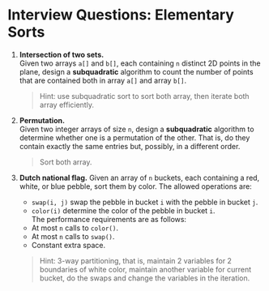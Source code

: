 # Interview Questions: Elementary Sorts

1. **Intersection of two sets.**  
   Given two arrays `a[]` and `b[]`, each containing `n` distinct 2D points in the plane, design a **subquadratic**
   algorithm to count the number of points that are contained both in array `a[]` and array `b[]`.

   > Hint: use subquadratic sort to sort both array, then iterate both array efficiently.

2. **Permutation.**  
   Given two integer arrays of size `n`, design a **subquadratic** algorithm to determine whether one is a permutation
   of the other. That is, do they contain exactly the same entries but, possibly, in a different order.

   > Sort both array.

3. **Dutch national flag.** Given an array of `n` buckets, each containing a red, white, or blue pebble, sort them by
   color. The allowed operations are:
   - `swap(i, j)` swap the pebble in bucket `i` with the pebble in bucket `j`.
   - `color(i)` determine the color of the pebble in bucket `i`.  
     The performance requirements are as follows:
   - At most `n` calls to `color()`.
   - At most `n` calls to `swap()`.
   - Constant extra space.

   > Hint: 3-way partitioning, that is, maintain 2 variables for 2 boundaries of white color, maintain another variable
   > for current bucket, do the swaps and change the variables in the iteration.